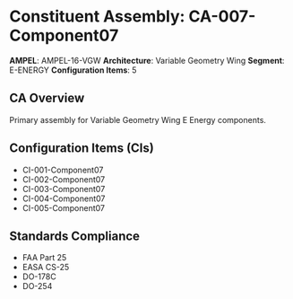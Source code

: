 # Constituent Assembly: CA-007-Component07

**AMPEL**: AMPEL-16-VGW
**Architecture**: Variable Geometry Wing
**Segment**: E-ENERGY
**Configuration Items**: 5

## CA Overview
Primary assembly for Variable Geometry Wing E Energy components.

## Configuration Items (CIs)
- CI-001-Component07
- CI-002-Component07
- CI-003-Component07
- CI-004-Component07
- CI-005-Component07

## Standards Compliance
- FAA Part 25
- EASA CS-25
- DO-178C
- DO-254
